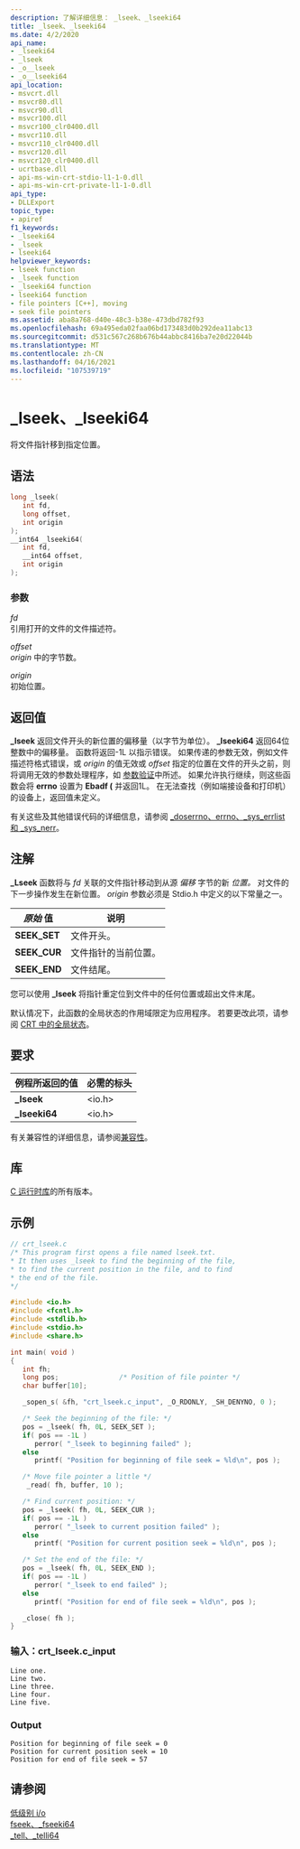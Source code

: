 ```yaml
---
description: 了解详细信息： _lseek、_lseeki64
title: _lseek、_lseeki64
ms.date: 4/2/2020
api_name:
- _lseeki64
- _lseek
- _o__lseek
- _o__lseeki64
api_location:
- msvcrt.dll
- msvcr80.dll
- msvcr90.dll
- msvcr100.dll
- msvcr100_clr0400.dll
- msvcr110.dll
- msvcr110_clr0400.dll
- msvcr120.dll
- msvcr120_clr0400.dll
- ucrtbase.dll
- api-ms-win-crt-stdio-l1-1-0.dll
- api-ms-win-crt-private-l1-1-0.dll
api_type:
- DLLExport
topic_type:
- apiref
f1_keywords:
- _lseeki64
- _lseek
- lseeki64
helpviewer_keywords:
- lseek function
- _lseek function
- _lseeki64 function
- lseeki64 function
- file pointers [C++], moving
- seek file pointers
ms.assetid: aba8a768-d40e-48c3-b38e-473dbd782f93
ms.openlocfilehash: 69a495eda02faa06bd173483d0b292dea11abc13
ms.sourcegitcommit: d531c567c268b676b44abbc8416ba7e20d22044b
ms.translationtype: MT
ms.contentlocale: zh-CN
ms.lasthandoff: 04/16/2021
ms.locfileid: "107539719"
---
```

# <a name="_lseek-_lseeki64"></a>_lseek、_lseeki64

将文件指针移到指定位置。

## <a name="syntax"></a>语法

```C
long _lseek(
   int fd,
   long offset,
   int origin
);
__int64 _lseeki64(
   int fd,
   __int64 offset,
   int origin
);
```

### <a name="parameters"></a>参数

*fd*<br/>
引用打开的文件的文件描述符。

*offset*<br/>
*origin* 中的字节数。

*origin*<br/>
初始位置。

## <a name="return-value"></a>返回值

**_lseek** 返回文件开头的新位置的偏移量（以字节为单位）。 **_lseeki64** 返回64位整数中的偏移量。 函数将返回-1L 以指示错误。 如果传递的参数无效，例如文件描述符格式错误，或 *origin* 的值无效或 *offset* 指定的位置在文件的开头之前，则将调用无效的参数处理程序，如 [参数验证](../../c-runtime-library/parameter-validation.md)中所述。 如果允许执行继续，则这些函数会将 **errno** 设置为 **Ebadf (** 并返回1L。 在无法查找（例如端接设备和打印机）的设备上，返回值未定义。

有关这些及其他错误代码的详细信息，请参阅 [_doserrno、errno、_sys_errlist 和 _sys_nerr](../../c-runtime-library/errno-doserrno-sys-errlist-and-sys-nerr.md)。

## <a name="remarks"></a>注解

**_Lseek** 函数将与 *fd* 关联的文件指针移动到从源 *偏移* 字节的新 *位置。* 对文件的下一步操作发生在新位置。 *origin* 参数必须是 Stdio.h 中定义的以下常量之一。

|*原始* 值| 说明 |
|-|-|
| **SEEK_SET** | 文件开头。 |
| **SEEK_CUR** | 文件指针的当前位置。 |
| **SEEK_END** | 文件结尾。 |

您可以使用 **_lseek** 将指针重定位到文件中的任何位置或超出文件末尾。

默认情况下，此函数的全局状态的作用域限定为应用程序。 若要更改此项，请参阅 [CRT 中的全局状态](../global-state.md)。

## <a name="requirements"></a>要求

|例程所返回的值|必需的标头|
|-------------|---------------------|
|**_lseek**|\<io.h>|
|**_lseeki64**|\<io.h>|

有关兼容性的详细信息，请参阅[兼容性](../../c-runtime-library/compatibility.md)。

## <a name="libraries"></a>库

[C 运行时库](../../c-runtime-library/crt-library-features.md)的所有版本。

## <a name="example"></a>示例

```C
// crt_lseek.c
/* This program first opens a file named lseek.txt.
* It then uses _lseek to find the beginning of the file,
* to find the current position in the file, and to find
* the end of the file.
*/

#include <io.h>
#include <fcntl.h>
#include <stdlib.h>
#include <stdio.h>
#include <share.h>

int main( void )
{
   int fh;
   long pos;               /* Position of file pointer */
   char buffer[10];

   _sopen_s( &fh, "crt_lseek.c_input", _O_RDONLY, _SH_DENYNO, 0 );

   /* Seek the beginning of the file: */
   pos = _lseek( fh, 0L, SEEK_SET );
   if( pos == -1L )
      perror( "_lseek to beginning failed" );
   else
      printf( "Position for beginning of file seek = %ld\n", pos );

   /* Move file pointer a little */
    _read( fh, buffer, 10 );

   /* Find current position: */
   pos = _lseek( fh, 0L, SEEK_CUR );
   if( pos == -1L )
      perror( "_lseek to current position failed" );
   else
      printf( "Position for current position seek = %ld\n", pos );

   /* Set the end of the file: */
   pos = _lseek( fh, 0L, SEEK_END );
   if( pos == -1L )
      perror( "_lseek to end failed" );
   else
      printf( "Position for end of file seek = %ld\n", pos );

   _close( fh );
}
```

### <a name="input-crt_lseekc_input"></a>输入：crt_lseek.c_input

```Input
Line one.
Line two.
Line three.
Line four.
Line five.
```

### <a name="output"></a>Output

```Output
Position for beginning of file seek = 0
Position for current position seek = 10
Position for end of file seek = 57
```

## <a name="see-also"></a>请参阅

[低级别 i/o](../../c-runtime-library/low-level-i-o.md)<br/>
[fseek、_fseeki64](fseek-fseeki64.md)<br/>
[_tell、_telli64](tell-telli64.md)<br/>
